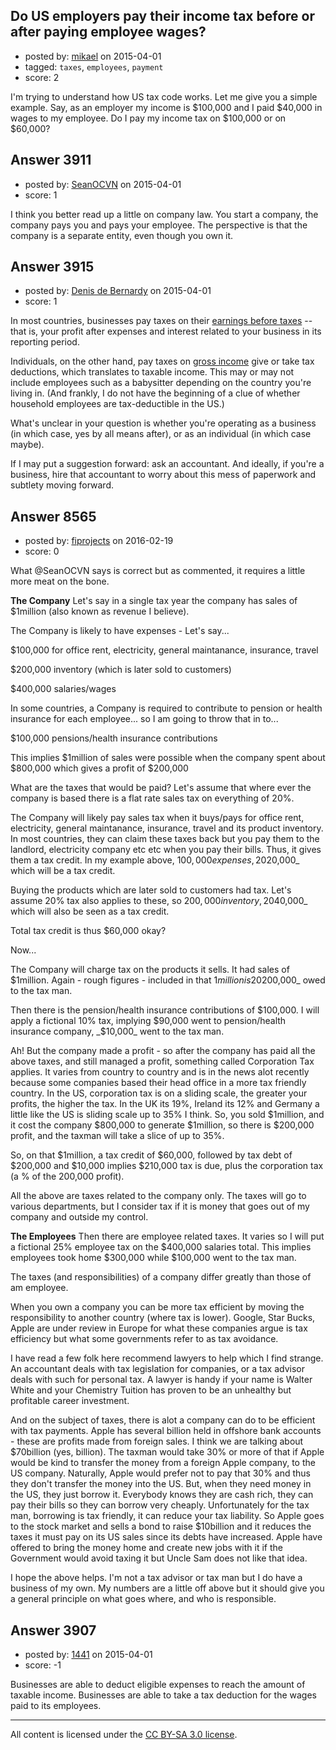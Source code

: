 ## Do US employers pay their income tax before or after paying employee wages?

- posted by: [mikael](https://stackexchange.com/users/6067379/mikael) on 2015-04-01
- tagged: `taxes`, `employees`, `payment`
- score: 2

I'm trying to understand how US tax code works. Let me give you a simple example. Say, as an employer my income is $100,000 and I paid $40,000 in wages to my employee. Do I pay my income tax on $100,000 or on $60,000?


## Answer 3911

- posted by: [SeanOCVN](https://stackexchange.com/users/6070348/seanocvn) on 2015-04-01
- score: 1

I think you better read up a little on company law.  You start a company, the company pays you and pays your employee. The perspective is that the company is a separate entity, even though you own it.   


## Answer 3915

- posted by: [Denis de Bernardy](https://stackexchange.com/users/182468/denis-de-bernardy) on 2015-04-01
- score: 1

In most countries, businesses pay taxes on their [earnings before taxes](http://en.wikipedia.org/wiki/Earnings_before_taxes) -- that is, your profit after expenses and interest related to your business in its reporting period.

Individuals, on the other hand, pay taxes on [gross income](http://en.wikipedia.org/wiki/Gross_income) give or take tax deductions, which translates to taxable income. This may or may not include employees such as a babysitter depending on the country you're living in. (And frankly, I do not have the beginning of a clue of whether household employees are tax-deductible in the US.)

What's unclear in your question is whether you're operating as a business (in which case, yes by all means after), or as an individual (in which case maybe).

If I may put a suggestion forward: ask an accountant. And ideally, if you're a business, hire that accountant to worry about this mess of paperwork and subtlety moving forward.


## Answer 8565

- posted by: [fiprojects](https://stackexchange.com/users/5370155/fiprojects) on 2016-02-19
- score: 0

What @SeanOCVN says is correct but as commented, it requires a little more meat on the bone.

**The Company**
Let's say in a single tax year the company has sales of $1million (also known as revenue I believe).

The Company is likely to have expenses - Let's say...

$100,000 for office rent, electricity, general maintanance, insurance, travel

$200,000 inventory (which is later sold to customers) 

$400,000 salaries/wages

In some countries, a Company is required to contribute to pension or health insurance for each employee... so I am going to throw that in to...

$100,000 pensions/health insurance contributions

This implies $1million of sales were possible when the company spent about $800,000 which gives a profit of $200,000

What are the taxes that would be paid?
Let's assume that where ever the company is based there is a flat rate sales tax on everything of 20%.

The Company will likely pay sales tax when it buys/pays for office rent, electricity, general maintanance, insurance, travel and its product inventory.  In most countries, they can claim these taxes back but you pay them to the landlord, electricity company etc etc when you pay their bills. Thus, it gives them a tax credit. In my example above, $100,000 expenses, 20% sales tax is _$20,000_ which will be a tax credit.

Buying the products which are later sold to customers had tax. Let's assume 20% tax also applies to these, so $200,000 inventory, 20% tax implies _$40,000_ which will also be seen as a tax credit.

Total tax credit is thus $60,000 okay?

Now...

The Company will charge tax on the products it sells. It had sales of $1million. Again - rough figures - included in that $1million is 20% of sales tax they charged customers which should go to the taxman. That is roughly _$200,000_ owed to the tax man.

Then there is the pension/health insurance contributions of $100,000. I will apply a fictional 10% tax, implying $90,000 went to pension/health insurance company, _$10,000_ went to the tax man.

Ah! But the company made a profit - so after the company has paid all the above taxes, and still managed a profit, something called Corporation Tax applies. It varies from country to country and is in the news alot recently because some companies based their head office in a more tax friendly country. In the US, corporation tax is on a sliding scale, the greater your profits, the higher the tax. In the UK its 19%, Ireland its 12% and Germany a little like the US is sliding scale up to 35% I think. So, you sold $1million, and it cost the company $800,000 to generate $1million, so there is $200,000 profit, and the taxman will take a slice of up to 35%.

So, on that $1million, a tax credit of $60,000, followed by tax debt of $200,000 and $10,000 implies $210,000 tax is due, plus the corporation tax (a % of the 200,000 profit).

All the above are taxes related to the company only. The taxes will go to various departments, but I consider tax if it is money that goes out of my company and outside my control.

**The Employees** Then there are employee related taxes. It varies so I will put a fictional 25% employee tax on the $400,000 salaries total. This implies employees took home $300,000 while $100,000 went to the tax man. 

The taxes (and responsibilities) of a company differ greatly than those of am employee.

When you own a company you can be more tax efficient by moving the responsibility to another country (where tax is lower). Google, Star Bucks, Apple are under review in Europe for what these companies argue is tax efficiency but what some governments refer to as tax avoidance.

I have read a few folk here recommend lawyers to help which I find strange. An accountant deals with tax legislation for companies, or a tax advisor deals with such for personal tax. A lawyer is handy if your name is Walter White and your Chemistry Tuition has proven to be an unhealthy but profitable career investment.

And on the subject of taxes, there is alot a company can do to be efficient with tax payments. Apple has several billion held in offshore bank accounts - these are profits made from foreign sales. I think we are talking about $70billion (yes, billion). The taxman would take 30% or more of that if Apple would be kind to transfer the money from a foreign Apple company, to the US company. Naturally, Apple would prefer not to pay that 30% and thus they don't transfer the money into the US.  But, when they need money in the US, they just borrow it. Everybody knows they are cash rich, they can pay their bills so they can borrow very cheaply. Unfortunately for the tax man, borrowing is tax friendly, it can reduce your tax liability. So Apple goes to the stock market and sells a bond to raise $10billion and it reduces the taxes it must pay on its US sales since its debts have increased.  Apple have offered to bring the money home and create new jobs with it if the Government would avoid taxing it but Uncle Sam does not like that idea.

I hope the above helps. I'm not a tax advisor or tax man but I do have a business of my own. My numbers are a little off above but it should give you a general principle on what goes where, and who is responsible.


## Answer 3907

- posted by: [1441](https://stackexchange.com/users/6068460/1441) on 2015-04-01
- score: -1

Businesses are able to deduct eligible expenses to reach the amount of taxable income. Businesses are able to take a tax deduction for the wages paid to its employees.





---

All content is licensed under the [CC BY-SA 3.0 license](https://creativecommons.org/licenses/by-sa/3.0/).
